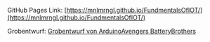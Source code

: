 GitHub Pages Link: [https://mnlmrngl.github.io/FundmentalsOfIOT/](https://mnlmrngl.github.io/FundmentalsOfIOT/)

Grobentwurf: [Grobentwurf von ArduinoAvengers BatteryBrothers](https://mnlmrngl.github.io/FundmentalsOfIOT/ArduinoAvengers_BatteryBrothers_Grobentwurf.pdf)
